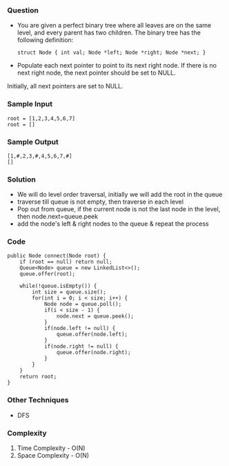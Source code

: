 ### Question
- You are given a perfect binary tree where all leaves are on the same level, and every parent has two children. The binary tree has the following definition:

    `struct Node {
    int val;
    Node *left;
    Node *right;
    Node *next;
    }`

- Populate each next pointer to point to its next right node. If there is no next right node, the next pointer should be set to NULL.

Initially, all next pointers are set to NULL.

### Sample Input
    root = [1,2,3,4,5,6,7]
    root = []

### Sample Output
    [1,#,2,3,#,4,5,6,7,#]
    []

### Solution
- We will do level order traversal, initially we will add the root in the queue
- traverse till queue is not empty, then traverse in each level
- Pop out from queue, if the current node is not the last node in the level, then node.next=queue.peek
- add the node's left & right nodes to the queue & repeat the process

### Code
    public Node connect(Node root) {
        if (root == null) return null;
        Queue<Node> queue = new LinkedList<>();
        queue.offer(root);

        while(!queue.isEmpty()) {
            int size = queue.size();
            for(int i = 0; i < size; i++) {
                Node node = queue.poll();
                if(i < size - 1) {
                    node.next = queue.peek();
                }
                if(node.left != null) {
                    queue.offer(node.left);
                }
                if(node.right != null) {
                    queue.offer(node.right);
                }
            }
        }
        return root;
    }

### Other Techniques
- DFS

### Complexity
1. Time Complexity - O(N)
2. Space Complexity - O(N)